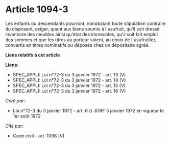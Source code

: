 # Article 1094-3

Les enfants ou descendants pourront, nonobstant toute stipulation contraire du disposant, exiger, quant aux biens soumis à
l'usufruit, qu'il soit dressé inventaire des meubles ainsi qu'état des immeubles, qu'il soit fait emploi des sommes et que
les titres au porteur soient, au choix de l'usufruitier, convertis en titres nominatifs ou déposés chez un dépositaire agréé.

**Liens relatifs à cet article**

**Liens**:

  - SPEC_APPLI: Loi n°72-3 du 3 janvier 1972 - art. 13 (V)
  - SPEC_APPLI: Loi n°72-3 du 3 janvier 1972 - art. 14 (V)
  - SPEC_APPLI: Loi n°72-3 du 3 janvier 1972 - art. 15 (V)
  - SPEC_APPLI: Loi n°72-3 du 3 janvier 1972 - art. 16 (V)

_Créé par_:

  - Loi n°72-3 du 3 janvier 1972 - art. 6 () JORF 5 janvier 1972 en vigueur le 1er août 1972

_Cité par_:

  - Code civil - art. 1098 (V)
